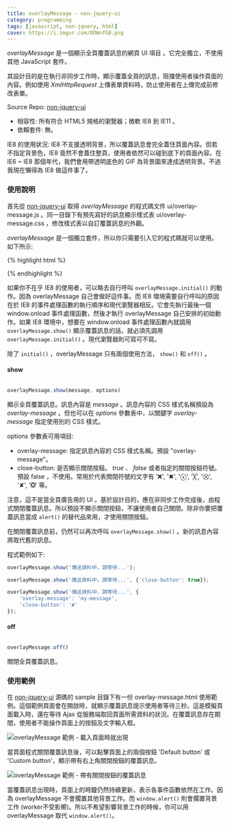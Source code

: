 ```yaml
---
title: overlayMessage - non-jquery-ui
category: programming
tags: [javascript, non-jquery, html]
cover: https://i.imgur.com/OOWnfG8.png
---
```


*overlayMessage* 是一個顯示全頁覆蓋訊息的網頁 UI 項目 。它完全獨立，不使用其他 JavaScript 套件。

其設計目的是在執行非同步工作時，顯示覆蓋全頁的訊息，阻擋使用者操作頁面的內容。例如使用 *XmlHttpRequest* 上傳表單資料時，防止使用者在上傳完成前修改表單。

Source Repo: [non-jquery-ui](https://github.com/shirock/non-jquery-ui)

<!--more-->

* 相容性: 所有符合 HTML5 規格的瀏覽器；微軟 IE8 到 IE11 。
* 依賴套件: 無。

<div class="note">
IE8 的使用狀況: IE8 不支援透明背景，所以覆蓋訊息會完全蓋住頁面內容。但若不指定背景色，IE8 竟然不會蓋住整頁，使用者依然可以碰到底下的頁面內容。在 IE6 ~ IE8 那個年代，我們會用帶透明底色的 GIF 為背景圖來達成透明背景。不過我現在懶得為 IE8 做這件事了。
</div>

### 使用說明

首先從 [non-jquery-ui](https://github.com/shirock/non-jquery-ui) 取得 *overlayMessage* 的程式碼文件 ui/overlay-message.js 。同一目錄下有預先寫好的訊息顯示樣式表 ui/overlay-message.css ，修改樣式表以自訂覆蓋訊息的外觀。

*overlayMessage* 是一個獨立套件，所以你只需要引入它的程式碼就可以使用。如下所示:

{% highlight html %}
<!DOCTYPE HTML>

<link rel="stylesheet" type="text/css" href="assets/ui/overlay-message.css">
<script src="assets/ui/overlay-message.js"></script>

<script>
window.onload = function(){
    overlayMessage.initial();
    // If you don't care IE8, you could omit this line.
};
</script>
{% endhighlight %}

如果你不在乎 IE8 的使用者，可以略去自行呼叫 `overlayMessage.initial()` 的動作。因為 overlayMessage 自己會做好這件事。而 IE8 環境需要自行呼叫的原因在於 IE8 的事件處理函數的執行順序和現代瀏覽器相反。它會先執行最後一個 window.onload 事件處理函數，然後才執行 overlayMessage 自己安排的初始動作。如果 IE8 環境中，想要在 window.onload 事件處理函數內就調用 `overlayMessage.show()` 顯示覆蓋訊息的話，就必須先調用 `overlayMessage.initial()` 。現代瀏覽器則可寫可不寫。

除了 `initial()` ，overlayMessage 只有兩個使用方法， `show()` 和 `off()` 。

#### show

```javascript

overlayMessage.show(message, options)

```

顯示全頁覆蓋訊息。訊息內容是 <var>message</var> 。訊息內容的 CSS 樣式名稱預設為 *overlay-message* 。但也可以在 <var>options</var> 參數表中，以關鍵字 *overlay-message* 指定使用別的 CSS 樣式。

options 參數表可用項目:

* overlay-message: 指定訊息內容的 CSS 樣式名稱。預設 "overlay-message"。
* close-button: 是否顯示關閉按鈕。 *true* 、 *false* 或者指定的關閉按鈕符號。預設 false ，不使用。常用於代表關閉符號的文字有 '❌', '✖', 'ⓧ', '╳', '⛒', '✘', '❎' 等。

注意，這不是當全頁廣告用的 UI 。基於設計目的，應在非同步工作完成後，由程式關閉覆蓋訊息。所以預設不顯示關閉按鈕，不讓使用者自己關閉。除非你要把覆蓋訊息當成 `alert()` 的替代品來用，才使用關閉按鈕。

在關閉覆蓋訊息前，仍然可以再次呼叫 `overlayMessage.show()` 。新的訊息內容將取代舊的訊息。

程式範例如下:

```javascript
overlayMessage.show('傳送資料中，請等待...');

overlayMessage.show('傳送資料中，請等待...', {'close-button': true});

overlayMessage.show('傳送資料中，請等待...', {
    'overlay-message': 'my-message',
    'close-button': '✘'
});
```

#### off

```javascript

overlayMessage.off()

```

關閉全頁覆蓋訊息。


### 使用範例

在 [non-jquery-ui](https://github.com/shirock/non-jquery-ui) 源碼的 sample 目錄下有一份 overlay-message.html 使用範例。這個範例頁面會在開啟時，就顯示覆蓋訊息提示使用者等待三秒。這是模擬頁面載入時，還在等待 Ajax 從服務端取回頁面所需資料的狀況。在覆蓋訊息存在期間，使用者不能操作頁面上的按鈕及文字輸入框。

![overlayMessage 範例 - 載入頁面時就出現](https://i.imgur.com/OOWnfG8.png)

當頁面程式關閉覆蓋訊息後，可以點擊頁面上的兩個按鈕 'Default button' 或 'Custom button'，顯示帶有右上角關閉按鈕的覆蓋訊息。

![overlayMessage 範例 - 帶有關閉按鈕的覆蓋訊息](https://i.imgur.com/rh4YEOg.png)

當覆蓋訊息出現時，頁面上的時鐘仍然持續更新，表示各事件函數依然在工作。因為 overlayMessage 不會擱置其他背景工作。而 `window.alert()` 則會擱置背景工作 (worker不受影嚮)。所以不希望影響背景工作的時候，你可以用 overlayMessage 取代 `window.alert()`。
